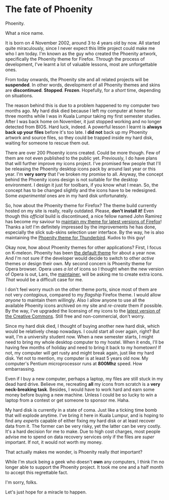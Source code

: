 The fate of Phoenity
===

Phoenity.

What a nice name.

It is born on 4 November 2002, around 3 to 4 years old by now. All started quite miraculously, since I never expect this little project could make me who I am today. I'm known as the guy who created the Phoenity artwork, specifically the Phoenity theme for Firefox. Through the process of development, I've learnt a lot of valuable lessons, most are unforgettable ones.

From today onwards, the Phoenity site and all related projects will be **suspended**. In other words, development of all Phoenity themes and skins are **discontinued**. **Stopped**. **Frozen**. Hopefully, for a *short* time, depending on situations.

The reason behind this is due to a problem happened to my computer two months ago. My hard disk died because I left my computer at home for three months while I was in Kuala Lumpur taking my first semester studies. After I was back home on November, it just stopped working and no longer detected from BIOS. Hard luck, indeed. A powerful lesson I learnt is **always back up your files** before it's too late. I **did not** back up my Phoenity artwork and source files, so they could be trapped inside my hard disk, waiting for someone to rescue them out.

There are over 200 Phoenity icons created. Could be more though. Few of them are not even published to the public yet. Previously, I do have plans that will further improve my icons project. I've promised few people that I'll be releasing the Phoenity desktop icons pack by around last year or this year. I'm **very sorry** that I've broken my promise to all. Anyway, the concept behind the Phoenity icons design is not suitable for the desktop environment. I design it just for toolbars, if you know what I mean. So, the concept has to be changed slightly and the icons have to be redesigned. Some *experimental* ones are in my hard disk unfortunately.

So, how about the Phoenity theme for Firefox? The theme build currently hosted on my site is really, really outdated. Please, **don't install it!** Even though this *official* build is discontinued, a nice fellow named John Ramirez has become my saviour to [maintain my theme for latest versions of Firefox](https://addons.mozilla.org/themes/moreinfo.php?id=1406&application=firefox "Phoenity Firefox")! Thanks a lot! I'm definitely impressed by the improvements he has done, especially the slick sub-skins selection user interface. By the way, he is also maintaining the [Phoenity theme for Thunderbird](https://addons.mozilla.org/themes/moreinfo.php?id=1344&application=thunderbird "Phoenity Thunderbird"). Kudos to this guy!

Okay now, how about Phoenity themes for other applications? First, I focus on K-meleon. Phoenity has been [the default theme](http://kmeleon.sourceforge.net/docs/relnotes09.php "K-Meleon 0.9 Release Notes") for about a year now. And I'm not sure if the developer would decide to switch to other *active* themes or design their own. My second concern is Phoenity theme for Opera browser. Opera uses *a lot* of icons so I thought when the new version of Opera is out, Lars, the [maintainer](http://my.opera.com/larskl/ "an insiders view from the outside"), will be asking me to create extra icons. *That* would be a difficult case for me.

I don't feel worry much on the other theme ports, since most of them are not very *contagious*, compared to my *flagship* Firefox theme. I would allow *anyone* to maintain them willingly. Also I allow anyone to use all the available Phoenity icons archived on my site and *re-create* them if possible. By the way, I've upgraded the licensing of my icons to the [latest version of the Creative Commons](http://creativecommons.org/licenses/by-nc/2.5/ "Creative Commons Attribution-NonCommercial License 2.5"). Still free and non-commercial, don't worry.

Since my hard disk died, I thought of buying another new hard disk, which would be relatively cheap nowadays. I could start all over again, right? But wait, I'm a university student now. When a new semester starts, I might need to bring my whole desktop computer to my hostel. When it ends, I'll be having few months of holiday and need to bring it back to my hometown! If not, my computer will get rusty and might break again, just like my hard disk. Yet not to mention, my computer is at least 5 years old now. My computer's Pentium microprocessor runs at **800Mhz** speed. How embarrassing.

Even if I buy a new computer, perhaps a laptop, my files are still stuck in my dead hard drive. Believe me, recreating **all** my icons from scratch is a **very neck-breaking task**. Besides, I would have to work hard and earn some money before buying a new machine. Unless I could be so lucky to win a laptop from a contest or get someone to sponsor me. Haha.

My hard disk is currently in a state of coma. Just like a ticking time bomb that will explode anytime. I've bring it here in Kuala Lumpur, and is hoping to find any *experts* capable of either fixing my hard disk or at least recover data from it. The former can be very risky, yet the latter can be very costly. It's a hard decision for me to make. Due to high cost charges, most people advise me to spend on data recovery services only if the files are *super* important. If not, it would not worth my money.

That actually makes me wonder, is Phoenity really *that* important?

While I'm stuck being a geek who doesn't **own** any computers, I think I'm no longer able to support the Phoenity project. It took me one and a half month to accept this regrettable fact.

I'm sorry, folks.

Let's just hope for a miracle to happen.